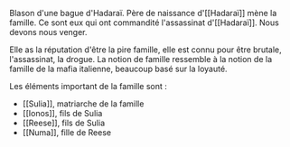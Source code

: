 Blason d'une bague d'Hadaraï. Père de naissance d'[[Hadaraï]] mène la famille.
Ce sont eux qui ont commandité l'assassinat d'[[Hadaraï]]. Nous devons nous venger.

Elle as la réputation d'être la pire famille, elle est connu pour être brutale, l'assassinat, la drogue. La notion de famille ressemble à la notion de la famille de la mafia italienne, beaucoup basé sur la loyauté.

Les éléments important de la famille sont :
 - [[Sulia]], matriarche de la famille
 - [[Ionos]], fils de Sulia
 - [[Reese]], fils de Sulia
 - [[Numa]], fille de Reese

